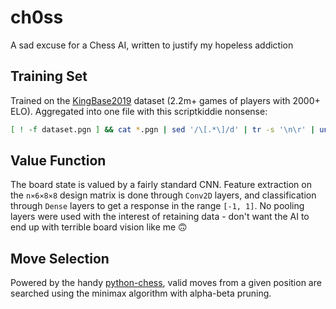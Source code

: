 # ch0ss

A sad excuse for a Chess AI, written to justify my hopeless addiction

## Training Set

Trained on the [KingBase2019](https://archive.org/details/KingBase2019) dataset (2.2m+ games of players with 2000+ ELO). Aggregated into one file with this scriptkiddie nonsense:

```bash
[ ! -f dataset.pgn ] && cat *.pgn | sed '/\[.*\]/d' | tr -s '\n\r' | uniq > dataset.pgn || echo dont be greedy
```


## Value Function

The board state is valued by a fairly standard CNN. Feature extraction on the `n⨯6⨯8⨯8` design matrix is done through `Conv2D` layers, and classification through `Dense` layers to get a response in the range `[-1, 1]`. No pooling layers were used with the interest of retaining data - don't want the AI to end up with terrible board vision like me :upside_down_face: 

## Move Selection

Powered by the handy [python-chess](https://github.com/niklasf/python-chess), valid moves from a given position are searched using the minimax algorithm with alpha-beta pruning. 